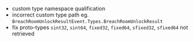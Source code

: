- custom type namespace qualification
- incorrect custom type path eg. `BreachRoomUnlockResultEvent.Types.BreachRoomUnlockResult`
- fix proto-types `sint32`, `sint64`, `fixed32`, `fixed64`, `sfixed32`, `sfixed64` not retrieved
